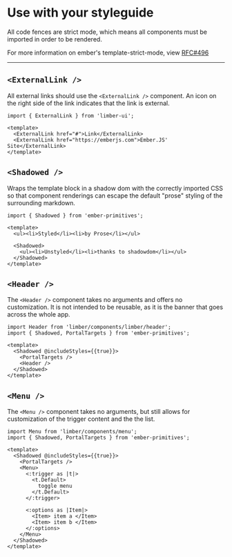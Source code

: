# Use with your styleguide

All code fences are strict mode, which means all components must be imported in order to be rendered.

For more information on ember's template-strict-mode, view
[RFC#496](https://github.com/emberjs/rfcs/pull/496)

<hr>

## `<ExternalLink />`

All external links should use the `<ExternalLink />` component.
An icon on the right side of the link indicates that the link is external.

```gjs live preview
import { ExternalLink } from 'limber-ui';

<template>
  <ExternalLink href="#">Link</ExternalLink>
  <ExternalLink href="https://emberjs.com">Ember.JS' Site</ExternalLink>
</template>
```

## `<Shadowed />`

Wraps the template block in a shadow dom with the correctly imported CSS so that
component renderings can escape the default "prose" styling of the surrounding markdown.

```gjs live preview
import { Shadowed } from 'ember-primitives';

<template>
  <ul><li>Styled</li><li>by Prose</li></ul>

  <Shadowed>
    <ul><li>Unstyled</li><li>thanks to shadowdom</li></ul>
  </Shadowed>
</template>
```

## `<Header />`

The `<Header />` component takes no arguments and offers no customization.
It is not intended to be reusable, as it is the banner that goes across the whole
app.

```gjs live preview
import Header from 'limber/components/limber/header';
import { Shadowed, PortalTargets } from 'ember-primitives';

<template>
  <Shadowed @includeStyles={{true}}>
    <PortalTargets />
    <Header />
  </Shadowed>
</template>
```

## `<Menu />`

The `<Menu />` component takes no arguments, but still allows for
customization of the trigger content and the the list.

```gjs live preview
import Menu from 'limber/components/menu';
import { Shadowed, PortalTargets } from 'ember-primitives';

<template>
  <Shadowed @includeStyles={{true}}>
    <PortalTargets />
    <Menu>
      <:trigger as |t|>
        <t.Default>
          toggle menu
        </t.Default>
      </:trigger>

      <:options as |Item|>
        <Item> item a </Item>
        <Item> item b </Item>
      </:options>
    </Menu>
  </Shadowed>
</template>
```
